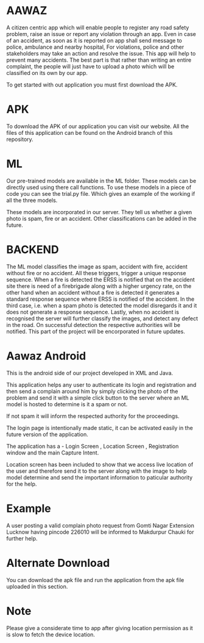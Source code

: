 # AAWAZ
A citizen centric app which will enable people to register any road safety problem, raise an issue or report any violation through an app. Even in case of an accident, as soon as it is reported on app shall send message to police, ambulance and nearby hospital, For violations, police and other stakeholders may take an action and resolve the issue. This app will help to prevent many accidents. The best part is that rather than writing an entire complaint, the people will just have to upload a photo which will be classified on its own by our app.

To get started with out application you must first download the APK. 

# APK
To download the APK of our application you can visit our website.
All the files of this application can be found on the Android branch of this repository.

# ML
Our pre-trained models are available in the ML folder. These models can be directly used using there call functions. To use these models in a piece of code you can see the trial.py file. Which gives an example of the working if all the three models.

These models are incorporated in our server. They tell us whether a given photo is spam, fire or an accident. Other classifications can be added in the future.

# BACKEND
The  ML model classifies the image as spam, accident with fire, accident without fire or no accident. All these triggers, trigger a unique response sequence. When a fire is detected the ERSS is notified that on the accident site there is need of a firebrigade along with a higher urgency rate, on the other hand when an accident without a fire is detected it generates a standard response sequence where ERSS is notified of the accident. In the third case, i.e. when a spam photo is detected the model disregards it and it does not generate a response sequence.
Lastly, when no accident is recognised the server will further classify the images, and detect any defect in the road. On successful detection the respective authorities will be notified. This part of the project will be encorporated in future updates.

# Aawaz Android

This is the android side of our project developed in XML and Java. 

This application helps any user to authenticate its login and registration and then send a complain around him by simply clicking the photo of the problem and send it with a simple click button to the server where an ML model is hosted to determine is it a spam or not.

If not spam it will inform the respected authority for the proceedings.

The login page is intentionally made static, it can be activated easily in the future version of the application.

The application has a -
Login Screen , Location Screen , Registration window and the main Capture Intent.

Location screen has been included to show that we access live location of the user and therefore send it to the server along with the image to help model determine and send the  important information to paticular authority for the help.

# Example
A user posting a valid complain photo request from Gomti Nagar Extension Lucknow having pincode 226010 will be informed to Makdurpur Chauki for further help.

# Alternate Download
You can download the apk file and run the application from the apk  file uploaded in this section.

# Note
Please give a considerate time to app after giving location permission as it is slow to fetch the device location.
